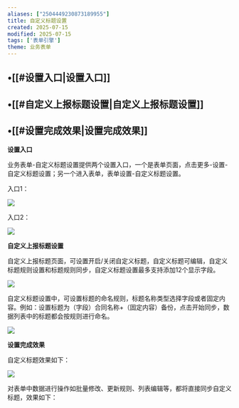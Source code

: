 ```yaml
---
aliases: ["2504449230873189955"]
title: 自定义标题设置
created: 2025-07-15
modified: 2025-07-15
tags: ['表单引擎']
theme: 业务表单
---
```


## •[[#设置入口|设置入口]]

## •[[#自定义上报标题设置|自定义上报标题设置]]

## •[[#设置完成效果|设置完成效果]]

**设置入口**

业务表单-自定义标题设置提供两个设置入口，一个是表单页面，点击更多-设置-自定义标题设置；另一个进入表单，表单设置-自定义标题设置。

入口1：

![](https://myhelpdoc.oss-cn-heyuan.aliyuncs.com/mdimages/befde87f056a84331422b790667f465f.jpg)

入口2：

![](https://myhelpdoc.oss-cn-heyuan.aliyuncs.com/mdimages/a6b513a25d308e2636dc643d240117c0.jpg)

**自定义上报标题设置**

自定义上报标题页面，可设置开启/关闭自定义标题，自定义标题可编辑，自定义标题规则设置和标题规则同步，自定义标题设置最多支持添加12个显示字段。

![](https://myhelpdoc.oss-cn-heyuan.aliyuncs.com/mdimages/e88635b66fc4a78618a1cc188688f390.jpg)

自定义标题设置中，可设置标题的命名规则，标题名称类型选择字段或者固定内容。例如：设置标题为（字段）合同名称+（固定内容）备份，点击开始同步，数据列表中的标题都会按规则进行命名。

![](https://myhelpdoc.oss-cn-heyuan.aliyuncs.com/mdimages/5f81dfb70aa0eb07e8d3efb6e3823f2e.jpg)

**设置完成效果**

自定义标题效果如下：

![](https://myhelpdoc.oss-cn-heyuan.aliyuncs.com/mdimages/8a1b91b01304d32a8031a2233386cc23.jpg)

对表单中数据进行操作如批量修改、更新规则、列表编辑等，都将直接同步自定义标题，效果如下：

